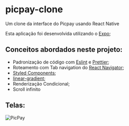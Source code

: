 # picpay-clone
Um clone da interface do Picpay usando React Native


Esta aplicação foi desenvolvida utilizando o [Expo](https://expo.io/learn);

## Conceitos abordados neste projeto:
+ Padronização de código com [Eslint](https://eslint.org/) e [Prettier](https://prettier.io/);
+ Roteamento com Tab navigation do [React Navigator](https://reactnavigation.org/docs/tab-based-navigation);
+ [Styled Components](https://styled-components.com/);
+ [linear-gradient](https://github.com/react-native-community/react-native-linear-gradient);
+ Renderização Condicional;
+ Scroll infinito 

## Telas:

![PicPay](https://user-images.githubusercontent.com/54459438/80846127-b5124f80-8be1-11ea-98c0-7d5bf10dfad4.jpg)



